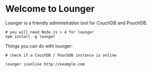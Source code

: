 # Welcome to Lounger


Lounger is a friendly administration tool for CouchDB and PouchDB.

```
# you will need Node.js > 4 for lounger
npm install -g lounger
```


Things you can do with lounger:

```
# check if a CouchDB / PouchDB instance is online

lounger isonline http://example.com
```

